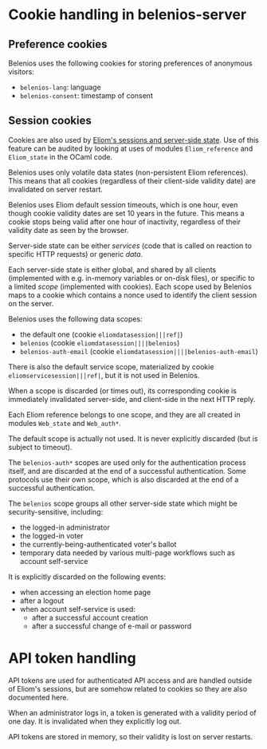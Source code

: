 # Cookie handling in belenios-server

## Preference cookies

Belenios uses the following cookies for storing preferences of
anonymous visitors:
- `belenios-lang`: language
- `belenios-consent`: timestamp of consent

## Session cookies

Cookies are also used by [Eliom's sessions and server-side
state](https://ocsigen.org/eliom/latest/manual/server-state). Use of
this feature can be audited by looking at uses of modules
`Eliom_reference` and `Eliom_state` in the OCaml code.

Belenios uses only volatile data states (non-persistent Eliom
references). This means that all cookies (regardless of their
client-side validity date) are invalidated on server restart.

Belenios uses Eliom default session timeouts, which is one hour, even
though cookie validity dates are set 10 years in the future. This
means a cookie stops being valid after one hour of inactivity,
regardless of their validity date as seen by the browser.

Server-side state can be either _services_ (code that is called on
reaction to specific HTTP requests) or generic _data_.

Each server-side state is either global, and shared by all clients
(implemented with e.g. in-memory variables or on-disk files), or
specific to a limited _scope_ (implemented with cookies). Each scope
used by Belenios maps to a cookie which contains a nonce used to
identify the client session on the server.

Belenios uses the following data scopes:
- the default one (cookie `eliomdatasession|||ref|`)
- `belenios` (cookie `eliomdatasession||||belenios`)
- `belenios-auth-email` (cookie `eliomdatasession||||belenios-auth-email`)

There is also the default service scope, materialized by cookie
`eliomservicesession|||ref|`, but it is not used in Belenios.

When a scope is discarded (or times out), its corresponding cookie is
immediately invalidated server-side, and client-side in the next HTTP
reply.

Each Eliom reference belongs to one scope, and they are all created in
modules `Web_state` and `Web_auth*`.

The default scope is actually not used. It is never explicitly
discarded (but is subject to timeout).

The `belenios-auth*` scopes are used only for the authentication
process itself, and are discarded at the end of a successful
authentication. Some protocols use their own scope, which is also
discarded at the end of a successful authentication.

The `belenios` scope groups all other server-side state which might be
security-sensitive, including:
- the logged-in administrator
- the logged-in voter
- the currently-being-authenticated voter's ballot
- temporary data needed by various multi-page workflows such as
  account self-service

It is explicitly discarded on the following events:
- when accessing an election home page
- after a logout
- when account self-service is used:
  - after a successful account creation
  - after a successful change of e-mail or password

# API token handling

API tokens are used for authenticated API access and are handled
outside of Eliom's sessions, but are somehow related to cookies so
they are also documented here.

When an administrator logs in, a token is generated with a validity
period of one day. It is invalidated when they explicitly log out.

API tokens are stored in memory, so their validity is lost on server
restarts.
